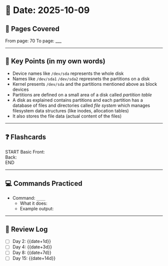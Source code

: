 # 📅 Date: 2025-10-09
## 📖 Pages Covered
From page: 70 To page: ___

---

## 📝 Key Points (in my own words)
- Device names like `/dev/sda` represents the whole disk 
- Names like `/dev/sda1` `/dev/sda2` represnets the partitions on a disk
- Kernel presents `/dev/sda` and the partitions mentioned above as block devices
- Partitions are defined on a small area of a disk called *partition table*  
- A disk as explained contains partitions and each partition has a database of files and directories called *file system* which manages filesystem data structures (like inodes, allocation tables)
- It also stores the file data (actual content of the files)

---

## ❓ Flashcards
START
Basic
Front:  
Back:  
END

---

## 💻 Commands Practiced
- Command: `____`
  - What it does:  
  - Example output:  

---

## 🔄 Review Log
- [ ] Day 2: {{date+1d}}
- [ ] Day 4: {{date+3d}}
- [ ] Day 8: {{date+7d}}
- [ ] Day 15: {{date+14d}}
